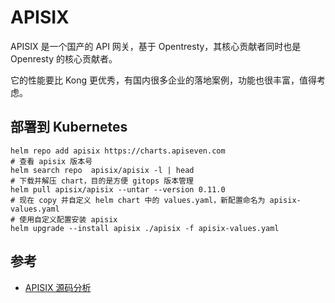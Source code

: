 # APISIX

APISIX 是一个国产的 API 网关，基于 Opentresty，其核心贡献者同时也是 Openresty 的核心贡献者。

它的性能要比 Kong 更优秀，有国内很多企业的落地案例，功能也很丰富，值得考虑。


## 部署到 Kubernetes

```shell
helm repo add apisix https://charts.apiseven.com
# 查看 apisix 版本号
helm search repo  apisix/apisix -l | head
# 下载并解压 chart，目的是方便 gitops 版本管理
helm pull apisix/apisix --untar --version 0.11.0
# 现在 copy 并自定义 helm chart 中的 values.yaml，新配置命名为 apisix-values.yaml
# 使用自定义配置安装 apisix
helm upgrade --install apisix ./apisix -f apisix-values.yaml
```


## 参考

- [APISIX 源码分析](https://shoujo.ink/2021/09/apisix-%E6%BA%90%E7%A0%81%E5%88%86%E6%9E%90/)
